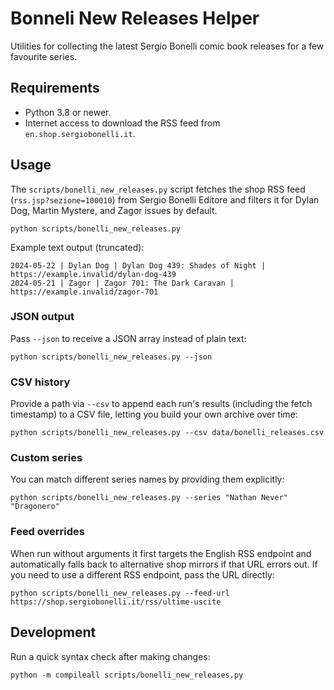 # Bonneli New Releases Helper

Utilities for collecting the latest Sergio Bonelli comic book releases
for a few favourite series.

## Requirements

- Python 3.8 or newer.
- Internet access to download the RSS feed from `en.shop.sergiobonelli.it`.

## Usage

The `scripts/bonelli_new_releases.py` script fetches the shop RSS feed (`rss.jsp?sezione=100010`) from Sergio Bonelli Editore and filters it for Dylan Dog, Martin Mystere, and Zagor issues by default.

```shell
python scripts/bonelli_new_releases.py
```

Example text output (truncated):

```
2024-05-22 | Dylan Dog | Dylan Dog 439: Shades of Night | https://example.invalid/dylan-dog-439
2024-05-21 | Zagor | Zagor 701: The Dark Caravan | https://example.invalid/zagor-701
```

### JSON output

Pass `--json` to receive a JSON array instead of plain text:

```shell
python scripts/bonelli_new_releases.py --json
```

### CSV history

Provide a path via `--csv` to append each run's results (including the fetch timestamp) to a CSV file, letting you build your own archive over time:

```shell
python scripts/bonelli_new_releases.py --csv data/bonelli_releases.csv
```

### Custom series

You can match different series names by providing them explicitly:

```shell
python scripts/bonelli_new_releases.py --series "Nathan Never" "Dragonero"
```

### Feed overrides

When run without arguments it first targets the English RSS endpoint and
automatically falls back to alternative shop mirrors if that URL errors out.
If you need to use a different RSS endpoint, pass the URL directly:

```shell
python scripts/bonelli_new_releases.py --feed-url https://shop.sergiobonelli.it/rss/ultime-uscite
```

## Development

Run a quick syntax check after making changes:

```shell
python -m compileall scripts/bonelli_new_releases.py
```
